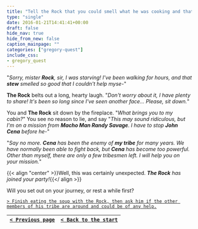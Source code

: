 ```yaml
---
title: "Tell the Rock that you could smell what he was cooking and that it smelled so good that I 	couldn't resist trying some and taking some for later."
type: "single"
date: 2016-01-21T14:41:41+00:00
draft: false
hide_nav: true
hide_from_new: false
caption_mainpage: ""
categories: ["gregory-quest"]
include_css:
- gregory_quest
---
```


"*Sorry, mister **Rock**, sir, I was starving! I've been walking for hours, and that **stew** smelled so good that I couldn't help myse-*"

**The Rock** belts out a long, hearty laugh. "*Don't worry about it, I have plenty to share! It's been so long since I've seen another face... Please, sit down.*"

You and **The Rock** sit down by the fireplace. "*What brings you to my cabin?*" You see no reason to lie, and say "*This may sound ridiculous, but I'm on a mission from **Macho Man Randy Savage**. I have to stop **John Cena** before he-*"

"*Say no more. **Cena** has been the enemy of **my tribe** for many years. We have normally been able to fight back, but **Cena** has become too powerful. Other than myself, there are only a few tribesmen left. I will help you on your mission.*"

{{< align "center" >}}Well, this was certainly unexpected. ***The Rock** has joined your party!*{{</ align >}}

Will you set out on your journey, or rest a while first?

[``> Finish eating the soup with the Rock, then ask him if the other members of his tribe are around and could be of any help.``](../14)

|[``< Previous page``](../12)|[``< Back to the start``](../)|
|---|---|